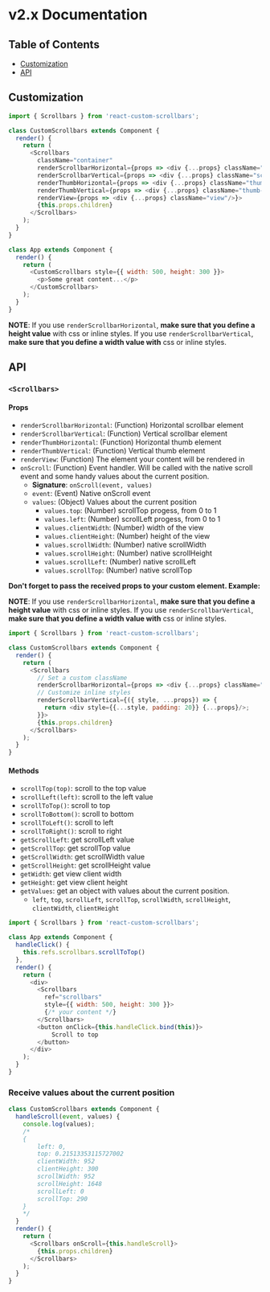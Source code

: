 # v2.x Documentation
## Table of Contents

- [Customization](#customization)
- [API](#api)

## Customization
```javascript
import { Scrollbars } from 'react-custom-scrollbars';

class CustomScrollbars extends Component {
  render() {
    return (
      <Scrollbars
        className="container"
        renderScrollbarHorizontal={props => <div {...props} className="scrollbar-horizontal" />}
        renderScrollbarVertical={props => <div {...props} className="scrollbar-vertical"/>}
        renderThumbHorizontal={props => <div {...props} className="thumb-horizontal"/>}
        renderThumbVertical={props => <div {...props} className="thumb-vertical"/>}
        renderView={props => <div {...props} className="view"/>}>
        {this.props.children}
      </Scrollbars>
    );
  }
}

class App extends Component {
  render() {
    return (
      <CustomScrollbars style={{ width: 500, height: 300 }}>
        <p>Some great content...</p>
      </CustomScrollbars>
    );
  }
}
```

**NOTE**: If you use `renderScrollbarHorizontal`, **make sure that you define a height value** with css or inline styles. If you use `renderScrollbarVertical`, **make sure that you define a width value with** css or inline styles.

## API

### `<Scrollbars>`

#### Props

* `renderScrollbarHorizontal`: (Function) Horizontal scrollbar element
* `renderScrollbarVertical`: (Function) Vertical scrollbar element
* `renderThumbHorizontal`: (Function) Horizontal thumb element
* `renderThumbVertical`: (Function) Vertical thumb element
* `renderView`: (Function) The element your content will be rendered in
* `onScroll`: (Function) Event handler. Will be called with the native scroll event and some handy values about the current position.
  * **Signature**: `onScroll(event, values)`
  * `event`: (Event) Native onScroll event
  * `values`: (Object) Values about the current position
    * `values.top`: (Number) scrollTop progess, from 0 to 1
    * `values.left`: (Number) scrollLeft progess, from 0 to 1
    * `values.clientWidth`: (Number) width of the view
    * `values.clientHeight`: (Number) height of the view
    * `values.scrollWidth`: (Number) native scrollWidth
    * `values.scrollHeight`: (Number) native scrollHeight
    * `values.scrollLeft`: (Number) native scrollLeft
    * `values.scrollTop`: (Number) native scrollTop

**Don't forget to pass the received props to your custom element. Example:**

**NOTE**: If you use `renderScrollbarHorizontal`, **make sure that you define a height value** with css or inline styles. If you use `renderScrollbarVertical`, **make sure that you define a width value with** css or inline styles.

```javascript
import { Scrollbars } from 'react-custom-scrollbars';

class CustomScrollbars extends Component {
  render() {
    return (
      <Scrollbars
        // Set a custom className
        renderScrollbarHorizontal={props => <div {...props} className="scrollbar-vertical"/>}
        // Customize inline styles
        renderScrollbarVertical={({ style, ...props}) => {
          return <div style={{...style, padding: 20}} {...props}/>;
        }}>
        {this.props.children}
      </Scrollbars>
    );
  }
}
```

#### Methods

* `scrollTop(top)`: scroll to the top value
* `scrollLeft(left)`: scroll to the left value
* `scrollToTop()`: scroll to top
* `scrollToBottom()`: scroll to bottom
* `scrollToLeft()`: scroll to left
* `scrollToRight()`: scroll to right
* `getScrollLeft`: get scrollLeft value
* `getScrollTop`: get scrollTop value
* `getScrollWidth`: get scrollWidth value
* `getScrollHeight`: get scrollHeight value
* `getWidth`: get view client width
* `getHeight`: get view client height
* `getValues`: get an object with values about the current position.
    * `left`, `top`, `scrollLeft`, `scrollTop`, `scrollWidth`, `scrollHeight`, `clientWidth`, `clientHeight`

```javascript
import { Scrollbars } from 'react-custom-scrollbars';

class App extends Component {
  handleClick() {
    this.refs.scrollbars.scrollToTop()
  },
  render() {
    return (
      <div>
        <Scrollbars
          ref="scrollbars"
          style={{ width: 500, height: 300 }}>
          {/* your content */}
        </Scrollbars>
        <button onClick={this.handleClick.bind(this)}>
            Scroll to top
        </button>
      </div>
    );
  }
}
```

### Receive values about the current position

```javascript
class CustomScrollbars extends Component {
  handleScroll(event, values) {
    console.log(values);
    /*
    {
        left: 0,
        top: 0.21513353115727002
        clientWidth: 952
        clientHeight: 300
        scrollWidth: 952
        scrollHeight: 1648
        scrollLeft: 0
        scrollTop: 290
    }
    */
  }
  render() {
    return (
      <Scrollbars onScroll={this.handleScroll}>
        {this.props.children}
      </Scrollbars>
    );
  }
}
```
